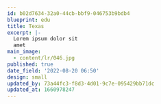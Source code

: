 ```yaml
---
id: b02d7634-32a0-44cb-bbf9-046753b9bdb4
blueprint: edu
title: Texas
excerpt: |-
  Lorem ipsum dolor sit
  amet
main_image:
  - content/lr/046.jpg
published: true
date_field: '2022-08-20 06:50'
design: small
updated_by: 73a44fc3-f8d3-4d01-9c7e-095429bb71dc
updated_at: 1660978247
---
```


